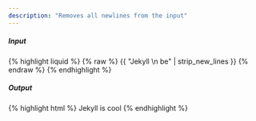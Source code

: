 ```yaml
---
description: "Removes all newlines from the input"
---
```

##### Input
{% highlight liquid %}
	{% raw %}
		{{ "Jekyll \n be" | strip_new_lines }}
	{% endraw %}
{% endhighlight %}

##### Output

{% highlight html %}
	Jekyll is cool
{% endhighlight %}
